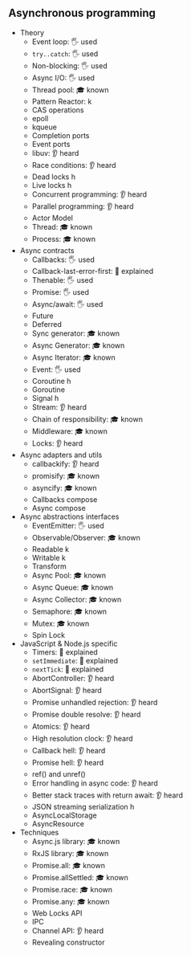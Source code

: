 ## Asynchronous programming

- Theory
  - Event loop: 🖐️ used
  - `try..catch`: 🖐️ used
  - Non-blocking: 🖐️ used
  - Async I/O: 🖐️ used
  - Thread pool: 🎓 known
  - Pattern Reactor: k
  - CAS operations
  - epoll
  - kqueue
  - Completion ports
  - Event ports
  - libuv: 👂 heard
  - Race conditions: 👂 heard
  - Dead locks h
  - Live locks h
  - Concurrent programming: 👂 heard
  - Parallel programming: 👂 heard
  - Actor Model
  - Thread: 🎓 known
  - Process: 🎓 known
- Async contracts
  - Callbacks: 🖐️ used
  - Callback-last-error-first: 🙋 explained
  - Thenable: 🖐️ used
  - Promise: 🖐️ used
  - Async/await: 🖐️ used
  - Future
  - Deferred
  - Sync generator: 🎓 known
  - Async Generator: 🎓 known
  - Async Iterator: 🎓 known
  - Event: 🖐️ used
  - Coroutine h
  - Goroutine
  - Signal h
  - Stream: 👂 heard
  - Chain of responsibility: 🎓 known
  - Middleware: 🎓 known
  - Locks: 👂 heard
- Async adapters and utils
  - callbackify: 👂 heard
  - promisify: 🎓 known
  - asyncify: 🎓 known
  - Callbacks compose
  - Async compose
- Async abstractions interfaces
  - EventEmitter: 🖐️ used
  - Observable/Observer: 🎓 known
  - Readable k
  - Writable k
  - Transform
  - Async Pool: 🎓 known
  - Async Queue: 🎓 known
  - Async Collector: 🎓 known
  - Semaphore: 🎓 known
  - Mutex: 🎓 known
  - Spin Lock
- JavaScript & Node.js specific
  - Timers: 🙋 explained
  - `setImmediate`: 🙋 explained
  - `nextTick`: 🙋 explained
  - AbortController: 👂 heard
  - AbortSignal: 👂 heard
  - Promise unhandled rejection: 👂 heard
  - Promise double resolve: 👂 heard
  - Atomics: 👂 heard
  - High resolution clock: 👂 heard
  - Callback hell: 👂 heard
  - Promise hell: 👂 heard
  - ref() and unref()
  - Error handling in async code: 👂 heard
  - Better stack traces with return await: 👂 heard
  - JSON streaming serialization h
  - AsyncLocalStorage
  - AsyncResource
- Techniques
  - Async.js library: 🎓 known
  - RxJS library: 🎓 known
  - Promise.all: 🎓 known
  - Promise.allSettled: 🎓 known
  - Promise.race: 🎓 known
  - Promise.any: 🎓 known
  - Web Locks API
  - IPC
  - Channel API: 👂 heard
  - Revealing constructor

